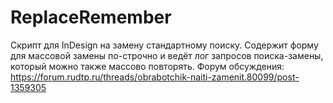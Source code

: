 # ReplaceRemember
Скрипт для InDesign на замену стандартному поиску. Содержит форму для массовой замены по-строчно и ведёт лог запросов поиска-замены, который можно также массово повторять. 
Форум обсуждения: https://forum.rudtp.ru/threads/obrabotchik-naiti-zamenit.80099/post-1359305
